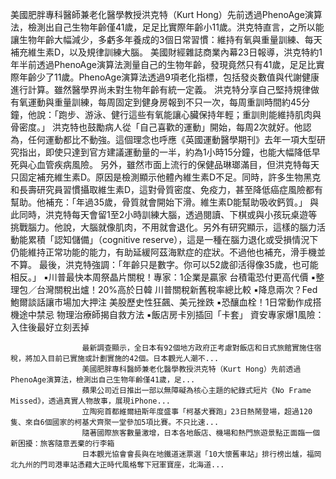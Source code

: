 美國肥胖專科醫師兼老化醫學教授洪克特（Kurt Hong）先前透過PhenoAge演算法，檢測出自己生物年齡僅41歲，足足比實際年齡小11歲。洪克特直言，之所以能讓生物年齡大幅減少，多虧多年養成的3個日常習慣：維持有氧與重量訓練、每天補充維生素D，以及規律訓練大腦。
美國財經雜誌商業內幕23日報導，洪克特約1年半前透過PhenoAge演算法測量自己的生物年齡，發現竟然只有41歲，足足比實際年齡少了11歲。PhenoAge演算法透過9項老化指標，包括發炎數值與代謝健康進行計算。雖然醫學界尚未對生物年齡有統一定義。
洪克特分享自己堅持規律做有氧運動與重量訓練，每周固定到健身房報到不只一次，每周重訓時間約45分鐘，他說：「跑步、游泳、健行這些有氧能讓心臟保持年輕；重訓則能維持肌肉與骨密度。」
洪克特也鼓勵病人從「自己喜歡的運動」開始，每周2次就好。他認為，任何運動都比不動強。這個理念也呼應《英國運動醫學期刊》去年一項大型研究指出，即使只達到官方建議運動量的一半，約為1小時15分鐘，也能大幅降低早死與心血管疾病風險。
另外，雖然市面上流行的保健品琳瑯滿目，但洪克特每天只固定補充維生素D。原因是檢測顯示他體內維生素D不足。同時，許多生物黑克和長壽研究員習慣攝取維生素D，這對骨質密度、免疫力，甚至降低癌症風險都有幫助。他補充：「年過35歲，骨質就會開始下滑。維生素D能幫助吸收鈣質。」
與此同時，洪克特每天會留1至2小時訓練大腦，透過閱讀、下棋或與小孩玩桌遊等挑戰腦力。他說，大腦就像肌肉，不用就會退化。另外有研究顯示，這樣的腦力活動能累積「認知儲備」（cognitive reserve），這是一種在腦力退化或受損情況下仍能維持正常功能的能力，有助延緩阿茲海默症的症狀。不過他也補充，滑手機並不算。
最後，洪克特強調：「年齡只是數字。你可以52歲卻活得像35歲，也可能相反。」
 ▪川普最快本周祭晶片關稅！專家：1企業是贏家 台積電恐付更高代價
 ▪整理包／台灣關稅出爐！20%高於日韓 川普關稅新舊稅率總比較
 ▪降息兩次？Fed鮑爾談話讓市場加大押注 美股歷史性狂飆、美元挫跌
 ▪恐釀血栓！1日常動作成搭機途中禁忌 物理治療師揭自救方法
 ▪飯店房卡別插回「卡套」 資安專家爆1風險：入住後最好立刻丟掉

                    最新調查顯示，全日本有92個地方政府正考慮對飯店和日式旅館實施住宿稅，將加入目前已實施或計劃實施的42個。日本觀光人潮不...                  
                    美國肥胖專科醫師兼老化醫學教授洪克特（Kurt Hong）先前透過PhenoAge演算法，檢測出自己生物年齡僅41歲，足...                  
                    蘋果公司近日推出一部以無障礙為核心主題的紀錄式短片《No Frame Missed》，透過真實人物故事，展現iPhone...                  
                    立陶宛首都維爾紐斯年度盛事「柯基犬賽跑」23日熱鬧登場，超過120隻、來自6個國家的柯基犬齊聚一堂參加5項比賽。不只比速...                  
                    隨著國際旅客數量激增，日本各地飯店、機場和熱門旅遊景點正面臨一個新困擾：旅客隨意丟棄的行李箱                  
                    日本觀光協會會長與在地鐵道迷票選「10大懷舊車站」排行榜出爐，福岡北九州的門司港車站憑藉大正時代風格奪下冠軍寶座，北海道...                  